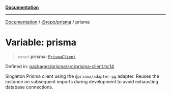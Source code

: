 [**Documentation**](../../../README.md)

***

[Documentation](../../../README.md) / [@repo/prisma](../README.md) / prisma

# Variable: prisma

> `const` **prisma**: [`PrismaClient`](../type-aliases/PrismaClient.md)

Defined in: [packages/prisma/src/prisma-client.ts:14](https://github.com/o3osatoshi/experiment/blob/67ff251451cab829206391b718d971ec20ce4dfb/packages/prisma/src/prisma-client.ts#L14)

Singleton Prisma client using the `@prisma/adapter-pg` adapter. Reuses the
instance on subsequent imports during development to avoid exhausting
database connections.
